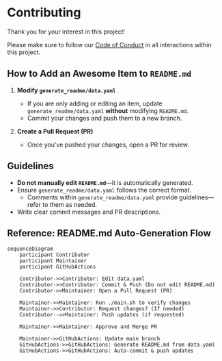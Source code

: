 # Contributing

Thank you for your interest in this project!

Please make sure to follow our [Code of Conduct](CODE_OF_CONDUCT.md) in all interactions within this project.

## How to Add an Awesome Item to `README.md`

1. **Modify `generate_readme/data.yaml`**
   - If you are only adding or editing an item, update `generate_readme/data.yaml` **without** modifying `README.md`.
   - Commit your changes and push them to a new branch.

2. **Create a Pull Request (PR)**
   - Once you've pushed your changes, open a PR for review.

## Guidelines

- **Do not manually edit `README.md`**—it is automatically generated.
- Ensure `generate_readme/data.yaml` follows the correct format.
  - Comments within `generate_readme/data.yaml` provide guidelines—refer to them as needed.
- Write clear commit messages and PR descriptions.

## Reference: README.md Auto-Generation Flow

```mermaid
sequenceDiagram
    participant Contributor
    participant Maintainer
    participant GitHubActions

    Contributor->>Contributor: Edit data.yaml
    Contributor->>Contributor: Commit & Push (Do not edit README.md)
    Contributor->>Maintainer: Open a Pull Request (PR)

    Maintainer->>Maintainer: Run ./main.sh to verify changes
    Maintainer->>Contributor: Request changes? (If needed)
    Contributor-->>Maintainer: Push updates (if requested)

    Maintainer->>Maintainer: Approve and Merge PR

    Maintainer->>GitHubActions: Update main branch
    GitHubActions->>GitHubActions: Generate README.md from data.yaml
    GitHubActions->>GitHubActions: Auto-commit & push updates
```
